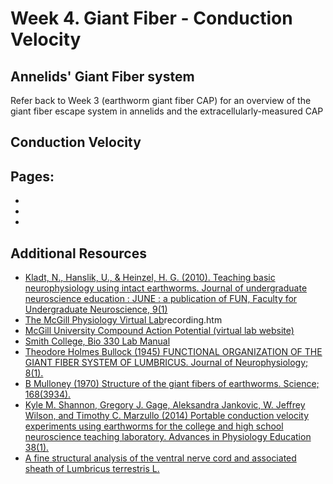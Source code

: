 # Week 4. Giant Fiber - Conduction Velocity

## Annelids' Giant Fiber system

Refer back to Week 3 (earthworm giant fiber CAP) for an overview of the giant fiber escape system in annelids and the extracellularly-measured CAP

## Conduction Velocity

## Pages:
- [](../earthworm-giant-fiber-cv/Lab-Manual_earthworm-giant-fiber-cv.md)
- [](../earthworm-giant-fiber-cv/Data-Explorer_earthworm-giant-fiber-cv.ipynb)
- [](../earthworm-giant-fiber-cv/Responses_earthworm-giant-fiber-cv.ipynb)

## Additional Resources

- [Kladt, N., Hanslik, U., & Heinzel, H. G. (2010). Teaching basic neurophysiology using intact earthworms. Journal of undergraduate neuroscience education : JUNE : a publication of FUN, Faculty for Undergraduate Neuroscience, 9(1)](http://www.ncbi.nlm.nih.gov/pmc/articles/pmc3597421/)
- [The McGill Physiology Virtual Lab](http://www.medicine.mcgill.ca/physio/vlab/CAP/)recording.htm
- [McGill University Compound Action Potential (virtual lab website)](http://www.medicine.mcgill.ca/physio/vlab/CAP/vlabmenuCAP.htm)
- [Smith College, Bio 330 Lab Manual](https://www.science.smith.edu/departments/neurosci/courses/bio330/labs/L4giants.html)
- [Theodore Holmes Bullock (1945) FUNCTIONAL ORGANIZATION OF THE GIANT FIBER SYSTEM OF LUMBRICUS. Journal of Neurophysiology; 8(1).](https://doi.org/10.1152/jn.1945.8.1.55)
- [B Mulloney (1970) Structure of the giant fibers of earthworms. Science; 168(3934).](https://doi-org.ezproxy.wesleyan.edu/10.1126/science.168.3934.994)
- [Kyle M. Shannon, Gregory J. Gage, Aleksandra Jankovic, W. Jeffrey Wilson, and Timothy C. Marzullo (2014) Portable conduction velocity experiments using earthworms for the college and high school neuroscience teaching laboratory. Advances in Physiology Education 38(1).](https://doi.org/10.1152/advan.00088.2013)
- [A fine structural analysis of the ventral nerve cord and associated sheath of Lumbricus terrestris L.](https://doi.org/10.1002/cne.901250308)